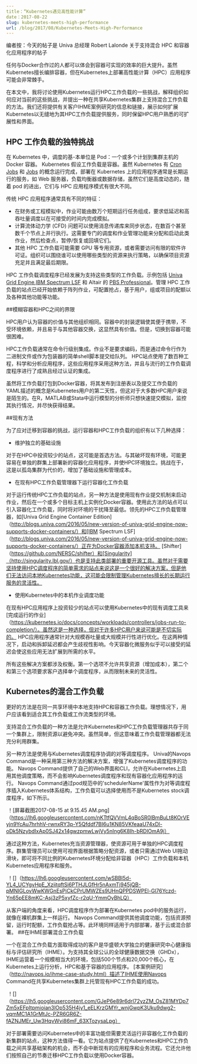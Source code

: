 ```yaml
---
title：“Kubernetes遇见高性能计算”
date：2017-08-22
slug: kubernetes-meets-high-performance
url: /blog/2017/08/Kubernetes-Meets-High-Performance
---
```


<!--
---
title: " Kubernetes Meets High-Performance Computing "
date: 2017-08-22
slug: kubernetes-meets-high-performance
url: /blog/2017/08/Kubernetes-Meets-High-Performance
---
-->

<!--
Editor's note: today's post is by Robert Lalonde, general manager at Univa, on supporting mixed HPC and containerized applications &nbsp;
-->

编者按：今天的帖子是 Univa 总经理 Robert Lalonde 关于支持混合 HPC 和容器化应用程序的帖子&nbsp;

<!--
Anyone who has worked with Docker can appreciate the enormous gains in efficiency achievable with containers. While Kubernetes excels at orchestrating containers, high-performance computing (HPC) applications can be tricky to deploy on Kubernetes.
-->

任何与Docker合作过的人都可以体会到容器可实现的效率的巨大提升。虽然Kubernetes擅长编排容器，但在Kubernetes上部署高性能计算（HPC）应用程序可能会非常棘手。

<!--
In this post, I discuss some of the challenges of running HPC workloads with Kubernetes, explain how organizations approach these challenges today, and suggest an approach for supporting mixed workloads on a shared Kubernetes cluster. We will also provide information and links to a case study on a customer, IHME, showing how Kubernetes is extended to service their HPC workloads seamlessly while retaining scalability and interfaces familiar to HPC users.
-->

在本文中，我将讨论使用Kubernetes运行HPC工作负载的一些挑战，解释组织如何应对当前的这些挑战，并提出一种在共享Kubernetes集群上支持混合工作负载的方法。我们还将提供有关客户IHME案例研究的信息和链接，展示如何扩展Kubernetes以无缝地为其HPC工作负载提供服务，同时保留HPC用户熟悉的可扩展性和界面。

<!--
## HPC workloads unique challenges
-->

## HPC 工作负载的独特挑战

<!--
In Kubernetes, the base unit of scheduling is a Pod: one or more Docker containers scheduled to a cluster host. Kubernetes assumes that workloads are containers. While Kubernetes has the notion of [Cron Jobs](https://kubernetes.io/docs/concepts/workloads/controllers/cron-jobs/) and [Jobs](https://kubernetes.io/docs/concepts/workloads/controllers/jobs-run-to-completion/) that run to completion, applications deployed on Kubernetes are typically long-running services, like web servers, load balancers or data stores and while they are highly dynamic with pods coming and going, they differ greatly from HPC application patterns.
-->
在 Kubernetes 中，调度的基-本单位是 Pod：一个或多个计划到集群主机的 Docker 容器。 Kubernetes 假设工作负载是容器。虽然 Kubernetes 有 [Cron Jobs](https://kubernetes.io/docs/concepts/workloads/controllers/cron-jobs/) 和 [Jobs](https://kubernetes.io/docs/concepts/workloads/controllers/jobs-run-to-completion/) 的概念运行完成，部署在 Kubernetes 上的应用程序通常是长期运行的服务，如 Web 服务器，负载均衡器或数据存储，虽然它们是高度动态的，随着 pod 的进出，它们与 HPC 应用程序模式有很大不同。

<!--
Traditional HPC applications often exhibit different characteristics:
-->
传统 HPC 应用程序通常具有不同的特征：

<!--
- In financial or engineering simulations, a job may be comprised of tens of thousands of short-running tasks, demanding low-latency and high-throughput scheduling to complete a simulation in an acceptable amount of time.
- A computational fluid dynamics (CFD) problem may execute in parallel across many hundred or even thousands of nodes using a message passing library to synchronize state. This requires specialized scheduling and job management features to allocate and launch such jobs and then to checkpoint, suspend/resume or backfill them.
- Other HPC workloads may require specialized resources like GPUs or require access to limited software licenses. Organizations may enforce policies around what types of resources can be used by whom to ensure projects are adequately resourced and deadlines are met.
-->
 - 在财务或工程模拟中，作业可能由数万个短期运行任务组成，要求低延迟和高吞吐量调度以在可接受的时间内完成模拟。
 - 计算流体动力学 (CFD) 问题可以使用消息传递库来同步状态，在数百个甚至数千个节点上并行执行。这需要专门的调度和作业管理功能来分配和启动此类作业，然后检查点，暂停/恢复或回填它们。
 - 其他 HPC 工作负载可能需要 GPU 等专用资源，或者需要访问有限的软件许可证。组织可以围绕谁可以使用哪些类型的资源来执行策略，以确保项目资源充足并且满足最后期限。
 
<!--
HPC workload schedulers have evolved to support exactly these kinds of workloads. Examples include [Univa Grid Engine](http://www.univa.com/products/), [IBM Spectrum LSF](https://www-03.ibm.com/systems/spectrum-computing/products/lsf/) and Altair’s [PBS Professional](http://www.pbsworks.com/PBSProduct.aspx?n=PBS-Professional&c=Overview-and-Capabilities). Sites managing HPC workloads have come to rely on capabilities like array jobs, configurable pre-emption, user, group or project based quotas and a variety of other features.  
-->
HPC 工作负载调度程序已经发展为支持这些类型的工作负载。示例包括 [Univa Grid Engine](http://www.univa.com/products/),[IBM Spectrum LSF](https://www-03.ibm.com/systems/spectrum-computing/products/lsf/) 和 Altair 的 [PBS Professional](http://www.pbsworks.com/PBSProduct.aspx?n=PBS-Professional&c=Overview-and-Capabilities)。管理 HPC 工作负载的站点已经开始依赖于阵列作业，可配置抢占，基于用户，组或项目的配额以及各种其他功能等功能。

##模糊容器和HPC之间的界限

HPC用户认为容器的价值与其他组织相同。容器中的封装逻辑使其便于携带，不受环境依赖，并且易于与其他容器交换，这显然具有价值。但是，切换到容器可能很困难。

HPC工作负载通常在命令行级别集成。作业不是要求编码，而是通过命令行作为二进制文件或作为包装器的简单shell脚本提交给队列。 HPC站点使用了数百种工程，科学和分析应用程序，这些应用程序采用这种方法，并且与流行的工作负载调度程序进行了成熟且经过认证的集成。

虽然将工作负载打包到Docker容器，将其发布到注册表以及提交工作负载的YAML描述的概念是Kubernetes用户的第二天性，但这对于大多数HPC用户来说是陌生的。在R，MATLAB或Stata中运行模型的分析师只想快速提交模拟，监控其执行情况，并尽快获得结果。

##现有方法

为了应对迁移到容器的挑战，运行容器和HPC工作负载的组织有以下几种选择：

 - 维护独立的基础设施

对于在HPC中投资较少的站点，这可能是首选方法。与其破坏现有环境，可能更容易在单独的群集上部署新的容器化应用程序，并使HPC环境独立。挑战在于，这是以孤岛集群为代价的，增加了基础设施和管理成本。
 - 在现有HPC工作负载管理器下运行容器化工作负载

对于运行传统HPC工作负载的站点，另一种方法是使用现有作业提交机制来启动作业，然后在一个或多个目标主机上实例化Docker容器。使用此方法的站点可以引入容器化工作负载，同时将对环境的干扰降至最低。领先的HPC工作负载管理器，如[Univa Grid Engine Container Edition]（http://blogs.univa.com/2016/05/new-version-of-univa-grid-engine-now-supports-docker-containers/）和[IBM Spectrum LSF]（http://blogs.univa.com/2016/05/new-version-of-univa-grid-engine-now-supports-docker-containers/）正在为Docker容器添加本机支持。 [Shifter]（https://github.com/NERSC/shifter）和[Singularity]（http://singularity.lbl.gov/）也是支持此类部署的重要开源工具。虽然对于需要坚持使用HPC调度程序的简单需求的站点来说这是一个很好的解决方案，但是他们无法访问本地Kubernetes功能，这可能会限制管理Kubernetes擅长的长期运行服务的灵活性。

 - 使用Kubernetes中的本机作业调度功能

在现有HPC应用程序上投资较少的站点可以使用Kubernetes中的现有调度工具来[完成运行的作业]（https://kubernetes.io/docs/concepts/workloads/controllers/jobs-run-to-completion/）。虽然这是一种选择，但对于许多HPC用户来说可能是不切实际的。 HPC应用程序通常针对大规模吞吐量或大规模并行性进行优化。在这两种情况下，启动和拆卸延迟都会产生歧视性影响。今天容器化微服务似乎可以接受的延迟会使这些应用无法扩展到所需的水平。

所有这些解决方案都涉及权衡。第一个选项不允许共享资源（增加成本），第二个和第三个选项要求客户选择单个调度程序，从而限制未来的灵活性。

## Kubernetes的混合工作负载

更好的方法是在同一共享环境中本地支持HPC和容器工作负载。理想情况下，用户应该看到适合其工作负载或工作流类型的环境。

支持混合工作负载的一种方法是允许Kubernetes和HPC工作负载管理器共存于同一个集群上，限制资源以避免冲突。虽然简单，但这意味着工作负载管理器都无法充分利用群集。

另一种方法是使用与Kubernetes调度程序协调的对等调度程序。 Univa的Navops Command是一种采用第三种方法的解决方案，增强了Kubernetes调度程序的功能。 Navops Command提供了自己的Web界面和CLI，允许在Kubernetes上启用其他调度策略，而不会影响Kubernetes调度程序和现有容器化应用程序的运行。 Navops Command通过pod规范中的'schedulerName'属性作为对等调度程序插入Kubernetes体系结构，工作负载可以选择使用而不是Kubernetes stock调度程序，如下所示。

 ！[屏幕截图2017-08-15 at 9.15.45 AM.png]（https://lh6.googleusercontent.com/nKTtfQVVmL4qBoSR0lBmBuLt8KOrVEyjn9YcAu7hrhhV-rwnxRY3p-Y5Qfddf7BI6u1KN85VKfeaaU74xDl-oDk5NzybdIxAp0S​​J42x14gwzpmwLwjVy5nIng6K8Ih-bRDlOmA9j）

通过这种方法，Kubernetes充当资源管理器，使资源可用于单独的HPC调度程序。群集管理员可以使用可视界面根据策略分配资源，或者只需通过Web UI拖动滑块，即可将不同比例的Kubernetes环境分配给非容器（HPC）工作负载和本机Kubernetes应用程序和服务。

 ！[]（https://lh6.googleusercontent.com/wSBBl5d-YL4_UCYgvHpE_XzijtqftSi6PTHJLGfHr5nAxmTj945jQB-pMNIGLovWwKWGnEsPjCkCPrUMWZEs9UHnQPPDSWPEl-Gl76Yczd-Yn65pEE8mKC-Asj3zP5xyfZc-r2qU-YmmOyBhLQ）

从客户端的角度来看，HPC调度程序作为部署在Kubernetes pod中的服务运行，就像在裸机群集上一样运行。 Navops Command提供其他调度功能，包括资源预留，运行时配额，工作负载抢占等。此环境同样适用于内部部署，基于云或混合部署。
##在IHME部署混合工作负载

一个在混合工作负载方面取得成功的客户是华盛顿大学独立的健康研究中心健康指标与评估研究所（IHME）。为支持其全球公认的全球健康数据交换（GHDx），IHME运营着一个规模相当大的环境，包括500个节点和20,000个核心，在Kubernetes上运行分析，HPC和基于容器的应用程序。 [本案例研究]（http://navops.io/ihme-case-study.html）描述了IHME使用Navops Command在共享Kubernetes集群上托管现有HPC工作负载的成功。

 ！[]（https://lh5.googleusercontent.com/GJeP6e89r6drl72yzZM_OsZ81MYDp7Zm5xEFpItpmioian3lOp535H4jy1_eELKrzGMYr_wnjGwpK3Uku9dwg2-vqmMC1A1GrMtJc-PZR6GR6Z-fAZNJMEr_Uw3HqvWvi86mF_63XTozysaLpg）

对于部署需要访问Kubernetes中的丰富功能但需要灵活运行非容器化工作负载的新集群的站点，这种方法值得一看。它为站点提供了在Kubernetes和HPC工作负载之间共享基础架构的机会，而不会中断现有的应用程序和业务流程。它还允许他们按照自己的节奏迁移HPC工作负载以使用Docker容器。
